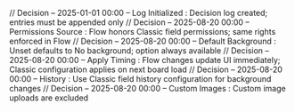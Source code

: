 // Decision – 2025-01-01 00:00 – Log Initialized : Decision log created; entries must be appended only
// Decision – 2025-08-20 00:00 – Permissions Source : Flow honors Classic field permissions; same rights enforced in Flow
// Decision – 2025-08-20 00:00 – Default Background : Unset defaults to No background; option always available
// Decision – 2025-08-20 00:00 – Apply Timing : Flow changes update UI immediately; Classic configuration applies on next board load
// Decision – 2025-08-20 00:00 – History : Use Classic field history configuration for background changes
// Decision – 2025-08-20 00:00 – Custom Images : Custom image uploads are excluded
